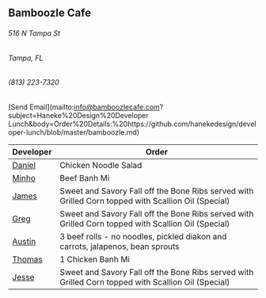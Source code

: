 ## Bamboozle Cafe
###### 516 N Tampa St
###### Tampa, FL
###### (813) 223-7320
[Send Email](mailto:info@bamboozlecafe.com?subject=Haneke%20Design%20Developer Lunch&body=Order%20Details:%20https://github.com/hanekedesign/developer-lunch/blob/master/bamboozle.md)

Developer     | Order
--------------|---------------------
[Daniel](https://github.com/dtartaglia)           	| Chicken Noodle Salad
[Minho](https://github.com/minhochoi)               | Beef Banh Mi
[James](https://github.com/jlandrum)                | Sweet and Savory Fall off the Bone Ribs served with Grilled Corn topped with Scallion Oil (Special)
[Greg](https://github.com/greghochsprung)           | Sweet and Savory Fall off the Bone Ribs served with Grilled Corn topped with Scallion Oil (Special)
[Austin](https://github.com/austinmccarthy-haneke)  | 3 beef rolls - no noodles, pickled diakon and carrots, jalapenos, bean sprouts
[Thomas](https://github.com/ThomasKomarnicki)       | 1 Chicken Banh Mi
[Jesse](https://github.com/jessecurry)              | Sweet and Savory Fall off the Bone Ribs served with Grilled Corn topped with Scallion Oil (Special)
